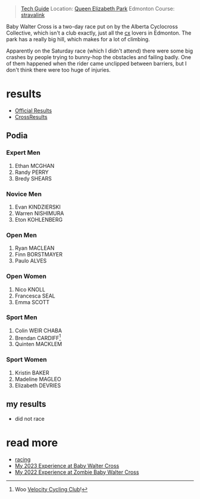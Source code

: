 
> [Tech Guide](https://www.ertc.org/bwcx) 
> Location: [Queen Elizabeth Park](/places/queenelizabethpark.md) Edmonton
> Course: [stravalink](http://www.strava.com/segments/30178771)

Baby Walter Cross is a two-day race put on by the Alberta Cyclocross Collective, which isn't a club exactly, just all the [cx](cx.md) lovers in Edmonton. The park has a really big hill, which makes for a lot of climbing.

Apparently on the Saturday race (which I didn't attend) there were some big crashes by people trying to bunny-hop the obstacles and failing badly. One of them happened when the rider came unclipped between barriers, but I don't think there were too huge of injuries.
# results

* [Official Results](https://zone4.ca/race/2023-10-14/e450439a/results)
* [CrossResults](https://www.crossresults.com/race/11891)

## Podia

### Expert Men

1. Ethan MCGHAN
2. Randy PERRY
3. Bredy SHEARS

### Novice Men

1. Evan KINDZIERSKI
2. Warren NISHIMURA
3. Eton KOHLENBERG

### Open Men

1. Ryan MACLEAN
2. Finn BORSTMAYER
3. Paulo ALVES

### Open Women

1. Nico KNOLL
2. Francesca SEAL
3. Emma SCOTT

### Sport Men

1. Colin WEIR CHABA
2. Brendan CARDIFF[^1]
3. Quinten MACKLEM


[^1]: Woo [Velocity Cycling Club](2305171104-vcc.md)!

### Sport Women

1. Kristin BAKER
2. Madeline MAGLEO
3. Elizabeth DEVRIES

## my results

* did not race
# read more

* [racing](racing.md)
* [My 2023 Experience at Baby Walter Cross](231015-babywaltercross2023.md)
* [My 2022 Experience at Zombie Baby Walter Cross](221015-zombiebabywaltercross2022.md)
